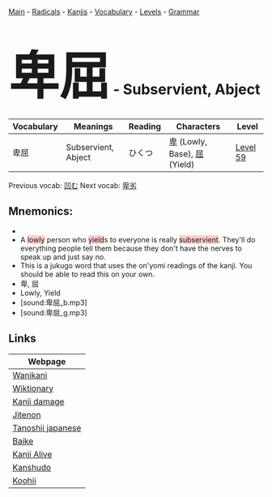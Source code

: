 <style> bigfont {font-size: 100px}</style>
[Main](../README.md) -
[Radicals](../radicals.md) -
[Kanjis](../kanjis.md) -
[Vocabulary](../vocabulary.md) -
[Levels](../levels.md) -
[Grammar](../grammar.md)
# <bigfont> 卑屈</bigfont> - Subservient, Abject 

| Vocabulary | Meanings | Reading | Characters | Level |
| --- | --- | --- | --- | --- |
| 卑屈 | Subservient, Abject | ひくつ |  [卑](../kanjis/卑.md) (Lowly, Base), [屈](../kanjis/屈.md) (Yield) | [Level 59](../levels/wk_level59.md) |

Previous vocab: [凹む](凹む.md) Next vocab: [卑劣](卑劣.md) 

## Mnemonics:

* 
* A <span style="background-color:#ffcccb"> lowly</span> person who <span style="background-color:#ffcccb"> yield</span>s to everyone is really <span style="background-color:#ffcccb"> subservient</span>. They'll do everything people tell them because they don't have the nerves to speak up and just say no.
* This is a jukugo word that uses the on'yomi readings of the kanji. You should be able to read this on your own.
* 卑, 屈
* Lowly, Yield
* [sound:卑屈_b.mp3]
* [sound:卑屈_g.mp3]


## Links 

| Webpage |
| --- |
| [Wanikani          ](https://www.wanikani.com/kanji/卑屈) |
| [Wiktionary        ](https://en.wiktionary.org/wiki/卑屈) |
| [Kanji damage      ](http://www.kanjidamage.com/kanji/search?utf8=✓&q=卑屈) |
| [Jitenon           ](https://jitenon.com/kanji/卑屈) |
| [Tanoshii japanese ](https://www.tanoshiijapanese.com/dictionary/kanji.cfm?k=卑屈) |
| [Baike             ](https://baike.baidu.com/item/卑屈) |
| [Kanji Alive       ](https://app.kanjialive.com/卑屈) |
| [Kanshudo          ](https://www.kanshudo.com/searchmn?q=卑屈) |
| [Koohii            ](https://kanji.koohii.com/study/kanji/卑屈) |
